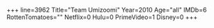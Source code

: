 +++
line=3962
Title="Team Umizoomi"
Year=2010
Age="all"
IMDb=6
RottenTomatoes=""
Netflix=0
Hulu=0
PrimeVideo=1
Disney=0
+++

